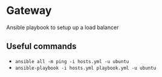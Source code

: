 # Gateway

Ansible playbook to setup up a load balancer

## Useful commands

- `ansible all -m ping -i hosts.yml -u ubuntu`
- `ansible-playbook -i hosts.yml playbook.yml -u ubuntu`
